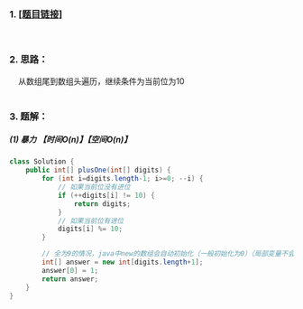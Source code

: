 ### 1. [[题目链接]](https://leetcode-cn.com/problems/plus-one/)
<br>

### 2. 思路：<br>
&nbsp;&nbsp;&nbsp;&nbsp;从数组尾到数组头遍历，继续条件为当前位为10<br>
<br>

### 3. 题解：<br>
##### (1) 暴力 【时间O(n)】【空间O(n)】<br>
```java
class Solution {
    public int[] plusOne(int[] digits) {
        for (int i=digits.length-1; i>=0; --i) {
            // 如果当前位没有进位
            if (++digits[i] != 10) {
                return digits;
            }
            // 如果当前位有进位
            digits[i] %= 10;
        }

        // 全为9的情况，java中new的数组会自动初始化（一般初始化为0）（局部变量不会自动初始化）
        int[] answer = new int[digits.length+1];
        answer[0] = 1;
        return answer;
    }
}
```